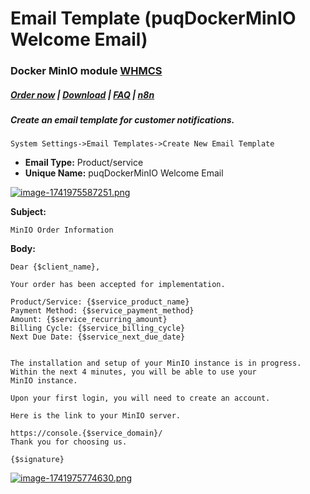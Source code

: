 # Email Template (puqDockerMinIO Welcome Email)

### Docker MinIO module **[WHMCS](https://puqcloud.com/link.php?id=77)** 

#####  [Order now](https://puqcloud.com/whmcs-module-docker-minio.php) | [Download](https://download.puqcloud.com/WHMCS/servers/PUQ_WHMCS-Docker-MinIO/) | [FAQ](https://faq.puqcloud.com/) | [n8n](https://puqcloud.com/link.php?id=117)

##### Create an email template for customer notifications.

```
System Settings->Email Templates->Create New Email Template
```

- **Email Type:** Product/service
- **Unique Name:** puqDockerMinIO Welcome Email

[![image-1741975587251.png](https://doc.puq.info/uploads/images/gallery/2025-03/scaled-1680-/image-1741975587251.png)](https://doc.puq.info/uploads/images/gallery/2025-03/image-1741975587251.png)

**Subject:**

```
MinIO Order Information
```

**Body:**

```
Dear {$client_name},

Your order has been accepted for implementation.

Product/Service: {$service_product_name}
Payment Method: {$service_payment_method}
Amount: {$service_recurring_amount}
Billing Cycle: {$service_billing_cycle}
Next Due Date: {$service_next_due_date}


The installation and setup of your MinIO instance is in progress.
Within the next 4 minutes, you will be able to use your MinIO instance.

Upon your first login, you will need to create an account.

Here is the link to your MinIO server.

https://console.{$service_domain}/
Thank you for choosing us.

{$signature}
```

[![image-1741975774630.png](https://doc.puq.info/uploads/images/gallery/2025-03/scaled-1680-/image-1741975774630.png)](https://doc.puq.info/uploads/images/gallery/2025-03/image-1741975774630.png)